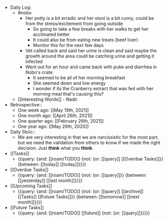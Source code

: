 - Daily Log:
    - #nobo
        - Her potty is a bit erradic and her stool is a bit runny, could be from the stress/excitement from going outside
            - So going to take a few breaks with her walks to get her acclimated better
            - It could also be from eating new treats (beef liver)
            - Monitor this for the next few days
        - Vet called back and said her urine is clean and said maybe the growth around the area could be catching urine and getting it infected
        - Went out for an hour and came back with puke and diarrhea in Nobo's crate
            - It seemed to be all of her morning breakfast
            - She seemed down and low energy
            - I wonder if its the Cranberry extract that was fed with her morning meal that's causing this?
    - [[Interesting Words]] - Nadir
- Retrospective::
    - One week ago: [[May 19th, 2021]]
    - One month ago: [[April 26th, 2021]]
    - One quarter ago: [[February 26th, 2021]]
    - One year ago: [[May 26th, 2020]]
- Daily Stoic::
    - We are very interesting in that we are narcissistic for the most part, but we need the validation from others to know if we made the right decision. Just __think__ what you __think__.
- [[Tasks]]
    - {{query: {and: [[roam/TODO]] {not: {or: [[query]] [[Overdue Tasks]]}} {between: [[today]] [[today]]}}}}
- [[Overdue Tasks]]
    - {{query: {and: [[roam/TODO]] {not: {or: [[query]]}} {between: [[yesterday]] [[last month]]}}}}
- [[Upcoming Tasks]]
    - {{query: {and: [[roam/TODO]] {not: {or: [[query]] [[archive]] [[Tasks]] [[Future Tasks]]}} {between: [[tomorrow]] [[next month]]}}}}
- [[Future Tasks]]
    - {{query: {and: [[roam/TODO]] [[future]] {not: {or: [[query]]}}}}}
